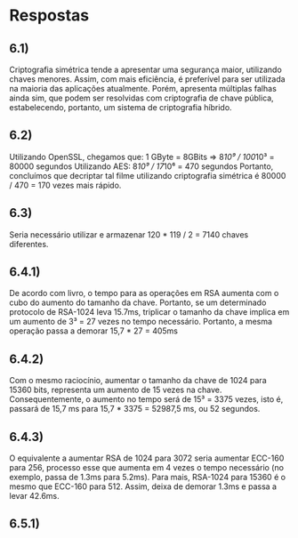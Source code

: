 # Respostas

## 6.1)
Criptografia simétrica tende a apresentar uma segurança
maior, utilizando chaves menores. Assim, com mais eficiência,
é preferível para ser utilizada na maioria das aplicações
atualmente. Porém, apresenta múltiplas falhas ainda sim,
que podem ser resolvidas com criptografia de chave pública,
estabelecendo, portanto, um sistema de criptografia híbrido.

## 6.2)
Utilizando OpenSSL, chegamos que:
1 GByte = 8GBits => 8*10⁹ / 100*10³ = 80000 segundos
Utilizando AES:
8*10⁹ / 17*10⁶ = 470 segundos
Portanto, concluímos que decriptar tal filme utilizando 
criptografia simétrica é 80000 / 470 = 170 vezes mais rápido.

## 6.3)
Seria necessário utilizar e armazenar 120 * 119 / 2 = 7140 
chaves diferentes.

## 6.4.1)
De acordo com livro, o tempo para as operações em RSA aumenta
com o cubo do aumento do tamanho da chave. Portanto, se um
determinado protocolo de RSA-1024 leva 15.7ms, triplicar o 
tamanho da chave implica em um aumento de 3³ = 27 vezes no
tempo necessário. Portanto, a mesma operação passa a demorar
15,7 * 27 = 405ms

## 6.4.2)
Com o mesmo raciocínio, aumentar o tamanho da chave de 1024
para 15360 bits, representa um aumento de 15 vezes na chave.
Consequentemente, o aumento no tempo será de 15³ = 3375 vezes,
isto é, passará de 15,7 ms para 15,7 * 3375 = 52987,5 ms, ou
52 segundos.

## 6.4.3)
O equivalente a aumentar RSA de 1024 para 3072 seria aumentar 
ECC-160 para 256, processo esse que aumenta em 4 vezes o tempo
necessário (no exemplo, passa de 1.3ms para 5.2ms). Para mais, 
RSA-1024 para 15360 é o mesmo que ECC-160 para 512. Assim, deixa
de demorar 1.3ms e passa a levar 42.6ms.

## 6.5.1)

